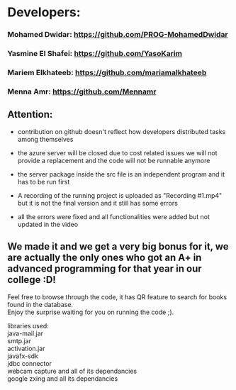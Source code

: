 # Developers:  
### Mohamed Dwidar: https://github.com/PROG-MohamedDwidar  
### Yasmine El Shafei: https://github.com/YasoKarim  
### Mariem Elkhateeb: https://github.com/mariamalkhateeb  
### Menna Amr: https://github.com/Mennamr  
  
## Attention:  
 * contribution on github doesn't reflect how developers distributed tasks among themselves  
 * the azure server will be closed due to cost related issues we will not provide a replacement and the code will not be runnable anymore  
 * the server package inside the src file is an independent program and it has to be run first  
   
* A recording of the running project is uploaded as "Recording #1.mp4" but it is not the final version and it still has some errors  
* all the errors were fixed and all functionalities were added but not updated in the video   
  
## We made it and we get a very big bonus for it, we are actually the only ones who got an A+ in advanced programming for that year in our college :D!   
Feel free to browse through the code, it has QR feature to search for books found in the database.  
Enjoy the surprise waiting for you on running the code ;).  
  
libraries used:  
  java-mail.jar  
  smtp.jar  
  activation.jar  
  javafx-sdk  
  jdbc connector  
  webcam capture and all of its dependancies  
  google zxing and all its dependancies  
  
